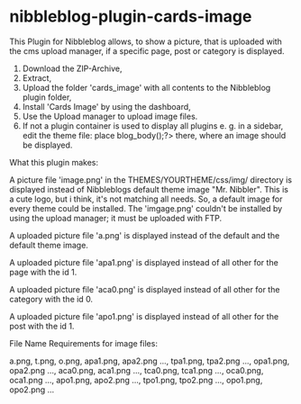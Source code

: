 # nibbleblog-plugin-cards-image

This Plugin for Nibbleblog allows, to show a picture, that is uploaded with the cms upload manager, if a specific page, post or category is displayed.

1. Download the ZIP-Archive,
2. Extract,
3. Upload the folder 'cards_image' with all contents to the Nibbleblog plugin folder,
4. Install 'Cards Image' by using the dashboard,
5. Use the Upload manager to upload image files.
6. If not a plugin container is used to display all plugins e. g. in a sidebar, edit the theme file:
   place <?php echo $plugins_by_name['cards_image']->blog_body();?> there, where an image should be displayed.

What this plugin makes:

A picture file 'image.png' in the THEMES/YOURTHEME/css/img/ directory is displayed instead of Nibbleblogs default theme image "Mr. Nibbler". This is a cute logo, but i think, it's not matching all needs. So, a default image for every theme could be installed. The 'imgage.png' couldn't be installed by using the upload manager; it must be uploaded with FTP.

A uploaded picture file 'a.png' is displayed instead of the default and the default theme image.

A uploaded picture file 'apa1.png' is displayed instead of all other for the page with the id 1.

A uploaded picture file 'aca0.png' is displayed instead of all other for the category with the id 0.

A uploaded picture file 'apo1.png' is displayed instead of all other for the post with the id 1.

File Name Requirements for image files:

a.png, t.png, o.png, apa1.png, apa2.png ..., tpa1.png, tpa2.png ..., opa1.png, opa2.png ..., aca0.png, aca1.png ..., tca0.png, tca1.png ..., oca0.png, oca1.png ..., apo1.png, apo2.png ..., tpo1.png, tpo2.png ..., opo1.png, opo2.png ...
